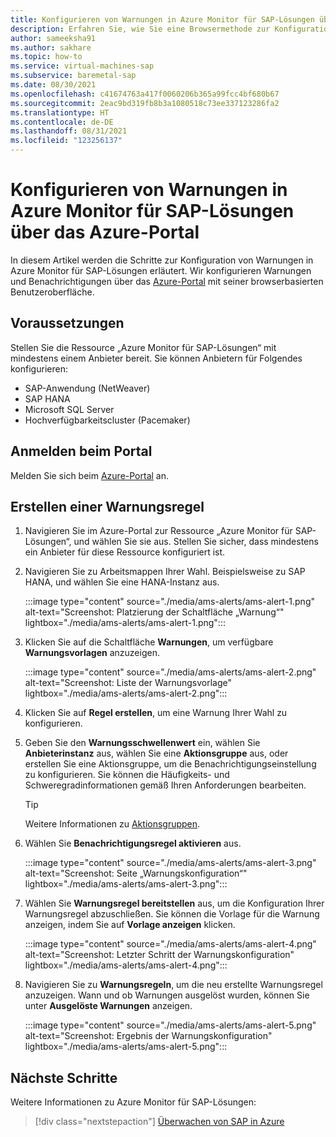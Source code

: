 ```yaml
---
title: Konfigurieren von Warnungen in Azure Monitor für SAP-Lösungen über das Azure-Portal
description: Erfahren Sie, wie Sie eine Browsermethode zur Konfiguration von Warnungen in Azure Monitor für SAP-Lösungen verwenden können.
author: sameeksha91
ms.author: sakhare
ms.topic: how-to
ms.service: virtual-machines-sap
ms.subservice: baremetal-sap
ms.date: 08/30/2021
ms.openlocfilehash: c41674763a417f0060206b365a99fcc4bf680b67
ms.sourcegitcommit: 2eac9bd319fb8b3a1080518c73ee337123286fa2
ms.translationtype: HT
ms.contentlocale: de-DE
ms.lasthandoff: 08/31/2021
ms.locfileid: "123256137"
---
```

# <a name="configure-alerts-in-azure-monitor-for-sap-solutions-by-using-the-azure-portal"></a>Konfigurieren von Warnungen in Azure Monitor für SAP-Lösungen über das Azure-Portal

In diesem Artikel werden die Schritte zur Konfiguration von Warnungen in Azure Monitor für SAP-Lösungen erläutert. Wir konfigurieren Warnungen und Benachrichtigungen über das [Azure-Portal](https://azure.microsoft.com/features/azure-portal) mit seiner browserbasierten Benutzeroberfläche.

## <a name="prerequisites"></a>Voraussetzungen

Stellen Sie die Ressource „Azure Monitor für SAP-Lösungen“ mit mindestens einem Anbieter bereit. Sie können Anbietern für Folgendes konfigurieren: 
- SAP-Anwendung (NetWeaver)
- SAP HANA
- Microsoft SQL Server
- Hochverfügbarkeitscluster (Pacemaker)

## <a name="sign-in-to-the-portal"></a>Anmelden beim Portal

Melden Sie sich beim [Azure-Portal](https://portal.azure.com) an.

## <a name="create-an-alert-rule"></a>Erstellen einer Warnungsregel

1.  Navigieren Sie im Azure-Portal zur Ressource „Azure Monitor für SAP-Lösungen“, und wählen Sie sie aus. Stellen Sie sicher, dass mindestens ein Anbieter für diese Ressource konfiguriert ist. 
2.  Navigieren Sie zu Arbeitsmappen Ihrer Wahl. Beispielsweise zu SAP HANA, und wählen Sie eine HANA-Instanz aus.

    :::image type="content" source="./media/ams-alerts/ams-alert-1.png" alt-text="Screenshot: Platzierung der Schaltfläche „Warnung“" lightbox="./media/ams-alerts/ams-alert-1.png":::
  
3.  Klicken Sie auf die Schaltfläche **Warnungen**, um verfügbare **Warnungsvorlagen** anzuzeigen.

    :::image type="content" source="./media/ams-alerts/ams-alert-2.png" alt-text="Screenshot: Liste der Warnungsvorlage" lightbox="./media/ams-alerts/ams-alert-2.png":::
    
4.  Klicken Sie auf **Regel erstellen**, um eine Warnung Ihrer Wahl zu konfigurieren.
5.  Geben Sie den **Warnungsschwellenwert** ein, wählen Sie **Anbieterinstanz** aus, wählen Sie eine **Aktionsgruppe** aus, oder erstellen Sie eine Aktionsgruppe, um die Benachrichtigungseinstellung zu konfigurieren. Sie können die Häufigkeits- und Schweregradinformationen gemäß Ihren Anforderungen bearbeiten.

    >[!Tip]
    > Weitere Informationen zu [Aktionsgruppen](../../../azure-monitor/alerts/action-groups.md). 
    
7.  Wählen Sie **Benachrichtigungsregel aktivieren** aus.

    :::image type="content" source="./media/ams-alerts/ams-alert-3.png" alt-text="Screenshot: Seite „Warnungskonfiguration“" lightbox="./media/ams-alerts/ams-alert-3.png":::
    
7.  Wählen Sie **Warnungsregel bereitstellen** aus, um die Konfiguration Ihrer Warnungsregel abzuschließen. Sie können die Vorlage für die Warnung anzeigen, indem Sie auf **Vorlage anzeigen** klicken.

    :::image type="content" source="./media/ams-alerts/ams-alert-4.png" alt-text="Screenshot: Letzter Schritt der Warnungskonfiguration" lightbox="./media/ams-alerts/ams-alert-4.png":::
    
8.  Navigieren Sie zu **Warnungsregeln**, um die neu erstellte Warnungsregel anzuzeigen. Wann und ob Warnungen ausgelöst wurden, können Sie unter **Ausgelöste Warnungen** anzeigen.

    :::image type="content" source="./media/ams-alerts/ams-alert-5.png" alt-text="Screenshot: Ergebnis der Warnungskonfiguration" lightbox="./media/ams-alerts/ams-alert-5.png":::

## <a name="next-steps"></a>Nächste Schritte

Weitere Informationen zu Azure Monitor für SAP-Lösungen:

> [!div class="nextstepaction"]
> [Überwachen von SAP in Azure](monitor-sap-on-azure.md)
